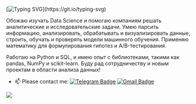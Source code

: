 [![Typing SVG](https://readme-typing-svg.demolab.com?font=Fira+Code&pause=1000&width=435&lines=Hello+World+%F0%9F%91%8B;%D0%94%D0%BE%D0%B1%D1%80%D0%BE+%D0%BF%D0%BE%D0%B6%D0%B0%D0%BB%D0%BE%D0%B2%D0%B0%D1%82%D1%8C+%D0%BD%D0%B0+%D0%BC%D0%BE%D0%B9+%D0%BF%D1%80%D0%BE%D1%84%D0%B8%D0%BB%D1%8C!)](https://git.io/typing-svg)

Обожаю изучать Data Science и помогаю компаниям решать аналитические и исследовательские задачи. Умею парсить информацию, анализировать, обрабатывать и визуализировать данные, строить, обучать и проверять модели машинного обучения. Применяю математику для формулирования гипотез и A/B-тестирования.

Работаю на Python и SQL, и имею опыт с библиотеками, такими как pandas, NumPy и scikit-learn. Буду рад сотрудничеству и новым проектам в области анализа данных!


- 📫 Please contact me: [![Telegram Badge](https://img.shields.io/badge/-RusBul-blue?style=flat&logo=Telegram&logoColor=white)](https://t.me/RusBul) [![Gmail Badge](https://img.shields.io/badge/-Gmail-red?style=flat&logo=Gmail&logoColor=white)](mailto:rs.bulgakov@gmail.com)
  
![](https://komarev.com/ghpvc/?username=Rusta12)
